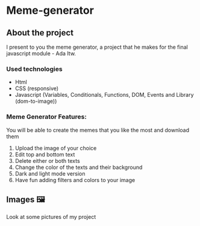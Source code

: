 # Meme-generator 

## About the project

I present to you the meme generator, a project that he makes for the final javascript module - Ada Itw.

### Used technologies

- Html
- CSS (responsive)
- Javascript (Variables, Conditionals, Functions, DOM, Events and Library (dom-to-image))

### Meme Generator Features:

You will be able to create the memes that you like the most and download them

1. Upload the image of your choice
2. Edit top and bottom text
3. Delete either or both texts
4. Change the color of the texts and their background
5. Dark and light mode version
6. Have fun adding filters and colors to your image

## Images :framed_picture:

Look at some pictures of my project
